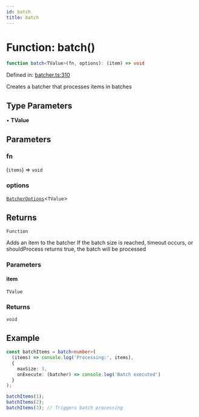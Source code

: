 ```yaml
---
id: batch
title: batch
---
```


<!-- DO NOT EDIT: this page is autogenerated from the type comments -->

# Function: batch()

```ts
function batch<TValue>(fn, options): (item) => void
```

Defined in: [batcher.ts:310](https://github.com/TanStack/pacer/blob/main/packages/pacer/src/batcher.ts#L310)

Creates a batcher that processes items in batches

## Type Parameters

• **TValue**

## Parameters

### fn

(`items`) => `void`

### options

[`BatcherOptions`](../../interfaces/batcheroptions.md)\<`TValue`\>

## Returns

`Function`

Adds an item to the batcher
If the batch size is reached, timeout occurs, or shouldProcess returns true, the batch will be processed

### Parameters

#### item

`TValue`

### Returns

`void`

## Example

```ts
const batchItems = batch<number>(
  (items) => console.log('Processing:', items),
  {
    maxSize: 3,
    onExecute: (batcher) => console.log('Batch executed')
  }
);

batchItems(1);
batchItems(2);
batchItems(3); // Triggers batch processing
```
